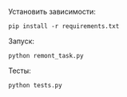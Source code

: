 Установить зависимости:

```pip install -r requirements.txt```

Запуск:

```python remont_task.py```

Тесты:

```python tests.py```